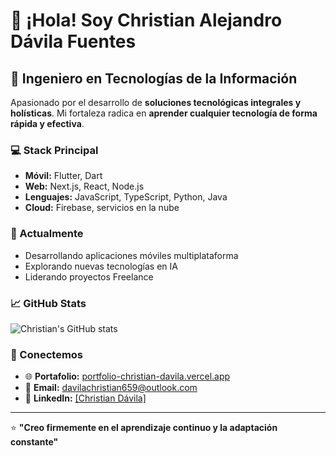 # 👋 ¡Hola! Soy Christian Alejandro Dávila Fuentes

## 🚀 Ingeniero en Tecnologías de la Información

Apasionado por el desarrollo de **soluciones tecnológicas integrales y holísticas**. Mi fortaleza radica en **aprender cualquier tecnología de forma rápida y efectiva**.

### 💻 Stack Principal
- **Móvil:** Flutter, Dart
- **Web:** Next.js, React, Node.js
- **Lenguajes:** JavaScript, TypeScript, Python, Java
- **Cloud:** Firebase, servicios en la nube

### 🌱 Actualmente
- Desarrollando aplicaciones móviles multiplataforma
- Explorando nuevas tecnologías en IA
- Liderando proyectos Freelance

### 📈 GitHub Stats
![Christian's GitHub stats](https://github-stats-seven-taupe.vercel.app/api?username=chris3118&show_icons=true&theme=radical)

### 🔗 Conectemos
- 🌐 **Portafolio:** [portfolio-christian-davila.vercel.app](https://portfolio-christian-davila.vercel.app)
- 📧 **Email:** davilachristian659@outlook.com
- 💼 **LinkedIn:** [[Christian Dávila]](https://linkedin.com/in/christian-dávila-3a76b4214)

---
⭐️ **"Creo firmemente en el aprendizaje continuo y la adaptación constante"**
